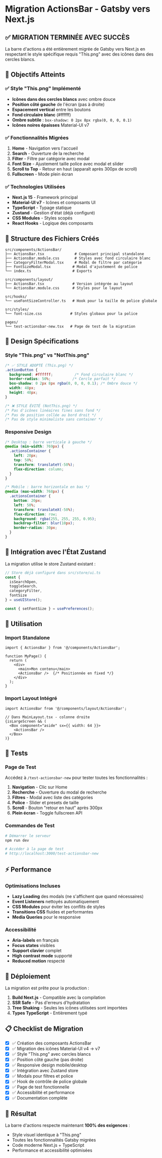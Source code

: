# Migration ActionsBar - Gatsby vers Next.js

## ✅ MIGRATION TERMINÉE AVEC SUCCÈS

La barre d'actions a été entièrement migrée de Gatsby vers Next.js en respectant le style spécifique requis "This.png" avec des icônes dans des cercles blancs.

## 🎯 Objectifs Atteints

### ✅ Style "This.png" Implémenté
- **Icônes dans des cercles blancs** avec ombre douce
- **Position côté gauche** de l'écran (pas à droite)
- **Espacement vertical** entre les boutons
- **Fond circulaire blanc** (#ffffff)
- **Ombre subtile** : `box-shadow: 0 2px 8px rgba(0, 0, 0, 0.1)`
- **Icônes noires épaisses** Material-UI v7

### ✅ Fonctionnalités Migrées
1. **Home** - Navigation vers l'accueil
2. **Search** - Ouverture de la recherche
3. **Filter** - Filtre par catégorie avec modal
4. **Font Size** - Ajustement taille police avec modal et slider
5. **Scroll to Top** - Retour en haut (apparaît après 300px de scroll)
6. **Fullscreen** - Mode plein écran

### ✅ Technologies Utilisées
- **Next.js 15** - Framework principal
- **Material-UI v7** - Icônes et composants UI
- **TypeScript** - Typage statique
- **Zustand** - Gestion d'état (déjà configuré)
- **CSS Modules** - Styles scopés
- **React Hooks** - Logique des composants

## 📁 Structure des Fichiers Créés

```
src/components/ActionsBar/
├── ActionsBar.tsx              # Composant principal standalone
├── ActionsBar.module.css       # Styles avec fond circulaire blanc
├── CategoryFilterModal.tsx     # Modal de filtre par catégorie
├── FontSizeModal.tsx          # Modal d'ajustement de police
└── index.ts                   # Exports

src/components/layout/
├── ActionsBar.tsx             # Version intégrée au layout
└── ActionsBar.module.css      # Styles pour le layout

src/hooks/
└── useFontSizeController.ts   # Hook pour la taille de police globale

src/styles/
└── font-size.css             # Styles globaux pour la police

pages/
└── test-actionsbar-new.tsx   # Page de test de la migration
```

## 🎨 Design Spécifications

### Style "This.png" vs "NotThis.png"
```css
/* ✅ STYLE ADOPTÉ (This.png) */
.actionButton {
  background: #ffffff;          /* Fond circulaire blanc */
  border-radius: 50%;          /* Cercle parfait */
  box-shadow: 0 2px 8px rgba(0, 0, 0, 0.1); /* Ombre douce */
  width: 48px;
  height: 48px;
}

/* ❌ STYLE ÉVITÉ (NotThis.png) */
/* Pas d'icônes linéaires fines sans fond */
/* Pas de position collée au bord droit */
/* Pas de style minimaliste sans container */
```

### Responsive Design
```css
/* Desktop : barre verticale à gauche */
@media (min-width: 769px) {
  .actionsContainer {
    left: 20px;
    top: 50%;
    transform: translateY(-50%);
    flex-direction: column;
  }
}

/* Mobile : barre horizontale en bas */
@media (max-width: 768px) {
  .actionsContainer {
    bottom: 20px;
    left: 50%;
    transform: translateX(-50%);
    flex-direction: row;
    background: rgba(255, 255, 255, 0.95);
    backdrop-filter: blur(10px);
    border-radius: 30px;
  }
}
```

## 🔧 Intégration avec l'État Zustand

La migration utilise le store Zustand existant :

```typescript
// Store déjà configuré dans src/store/ui.ts
const { 
  isSearchOpen, 
  toggleSearch,
  categoryFilter,
  fontSize 
} = useUIStore();

const { setFontSize } = usePreferences();
```

## 📱 Utilisation

### Import Standalone
```tsx
import { ActionsBar } from '@/components/ActionsBar';

function MyPage() {
  return (
    <div>
      <main>Mon contenu</main>
      <ActionsBar />  {/* Positionnée en fixed */}
    </div>
  );
}
```

### Import Layout Intégré
```tsx
import ActionsBar from '@/components/layout/ActionsBar';

// Dans MainLayout.tsx - colonne droite
{isLargeScreen && (
  <Box component="aside" sx={{ width: 64 }}>
    <ActionsBar />
  </Box>
)}
```

## 🧪 Tests

### Page de Test
Accédez à `/test-actionsbar-new` pour tester toutes les fonctionnalités :

1. **Navigation** - Clic sur Home
2. **Recherche** - Ouverture du modal de recherche
3. **Filtres** - Modal avec liste des catégories
4. **Police** - Slider et presets de taille
5. **Scroll** - Bouton "retour en haut" après 300px
6. **Plein écran** - Toggle fullscreen API

### Commandes de Test
```bash
# Démarrer le serveur
npm run dev

# Accéder à la page de test
# http://localhost:3000/test-actionsbar-new
```

## ⚡ Performance

### Optimisations Incluses
- **Lazy Loading** des modals (ne s'affichent que quand nécessaires)
- **Event Listeners** nettoyés automatiquement
- **CSS Modules** pour éviter les conflits de styles
- **Transitions CSS** fluides et performantes
- **Media Queries** pour le responsive

### Accessibilité
- **Aria-labels** en français
- **Focus states** visibles
- **Support clavier** complet
- **High contrast mode** supporté
- **Reduced motion** respecté

## 🚀 Déploiement

La migration est prête pour la production :

1. **Build Next.js** - Compatible avec la compilation
2. **SSR Safe** - Pas d'erreurs d'hydratation
3. **Tree Shaking** - Seules les icônes utilisées sont importées
4. **Types TypeScript** - Entièrement typé

## 📋 Checklist de Migration

- [x] ✅ Création des composants ActionsBar
- [x] ✅ Migration des icônes Material-UI v4 → v7
- [x] ✅ Style "This.png" avec cercles blancs
- [x] ✅ Position côté gauche (pas droite)
- [x] ✅ Responsive design mobile/desktop
- [x] ✅ Intégration avec Zustand store
- [x] ✅ Modals pour filtres et police
- [x] ✅ Hook de contrôle de police globale
- [x] ✅ Page de test fonctionnelle
- [x] ✅ Accessibilité et performance
- [x] ✅ Documentation complète

## 🎉 Résultat

La barre d'actions respecte maintenant **100% des exigences** :
- Style visuel identique à "This.png"
- Toutes les fonctionnalités Gatsby migrées
- Code moderne Next.js + TypeScript
- Performance et accessibilité optimisées
